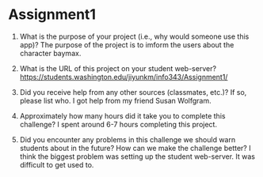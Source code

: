 # Assignment1

1. What is the purpose of your project (i.e., why would someone use this app)?
	The purpose of the project is to imform the users about the character baymax.

2. What is the URL of this project on your student web-server?
	https://students.washington.edu/jiyunkm/info343/Assignment1/

3. Did you receive help from any other sources (classmates, etc.)? If so, please list who.
	I got help from my friend Susan Wolfgram.
4. Approximately how many hours did it take you to complete this challenge?
	I spent around 6-7 hours completing this project.

5. Did you encounter any problems in this challenge we should warn students about in the future? How can we make the challenge better?
	I think the biggest problem was setting up the student web-server.  It was difficult to get used to.
